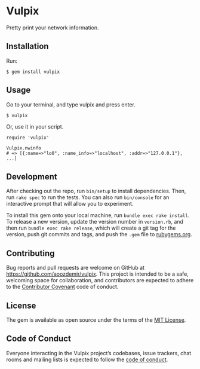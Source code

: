 # Vulpix

Pretty print your network information.

## Installation

Run:

    $ gem install vulpix

## Usage

Go to your terminal, and type vulpix and press enter.

    $ vulpix

Or, use it in your script.

    require 'vulpix'

    Vulpix.nwinfo
    # => [{:name=>"lo0", :name_info=>"localhost", :addr=>"127.0.0.1"}, ...]

## Development

After checking out the repo, run `bin/setup` to install dependencies. Then, run `rake spec` to run the tests. You can also run `bin/console` for an interactive prompt that will allow you to experiment.

To install this gem onto your local machine, run `bundle exec rake install`. To release a new version, update the version number in `version.rb`, and then run `bundle exec rake release`, which will create a git tag for the version, push git commits and tags, and push the `.gem` file to [rubygems.org](https://rubygems.org).

## Contributing

Bug reports and pull requests are welcome on GitHub at https://github.com/aoozdemir/vulpix. This project is intended to be a safe, welcoming space for collaboration, and contributors are expected to adhere to the [Contributor Covenant](http://contributor-covenant.org) code of conduct.

## License

The gem is available as open source under the terms of the [MIT License](https://opensource.org/licenses/MIT).

## Code of Conduct

Everyone interacting in the Vulpix project’s codebases, issue trackers, chat rooms and mailing lists is expected to follow the [code of conduct](https://github.com/aoozdemir/vulpix/blob/master/CODE_OF_CONDUCT.md).

